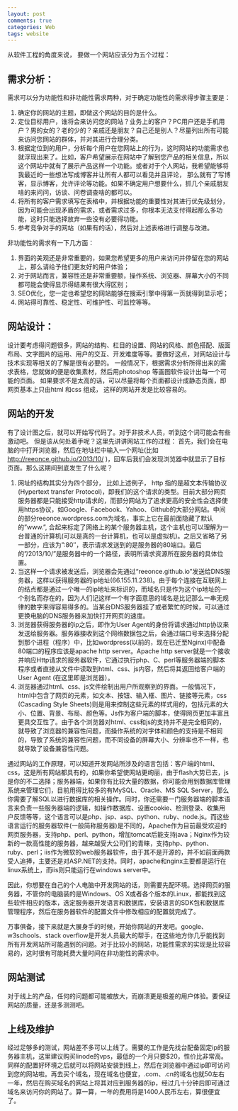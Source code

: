```yaml
---
layout: post
comments: true
categories: Web
tags: website
---
```


从软件工程的角度来说， 要做一个网站应该分为五个过程：

## 需求分析：

需求可以分为功能性和非功能性需求两种，对于确定功能性的需求得步骤主要是：

1. 确定你的网站的主题，即做这个网站的目的是什么。
2. 定位目标用户，谁将会来访问您的网站？业务上的客户？PC用户还是手机用户？男的女的？老的少的？亲戚还是朋友？自己还是别人？尽量列出所有可能来访问您网站的群体，并对其进行合理分类。
3. 根据定位到的用户，分析每个用户在您网站上的行为，这时网站的功能需求也就浮现出来了。比如，客户希望展示在网站中了解到您产品的相关信息，所以这个网站中就有了展示产品这样一个功能。或者对于个人网站，我希望能够将我最近的一些想法写成博客并让所有人都可以看见并且评论， 那么就有了写博客，显示博客，允许评论等功能。如果不确定用户想要什么，抓几个亲戚朋友啥的来问问，访谈、问卷调查啥的都可以。
4. 将所有的客户需求填写在表格中，并根据功能的重要性对其进行优先级划分，因为可能会出现矛盾的需求，或者需求过多，你根本无法支付得起那么多功能，这时只能选择放弃一些没有必要得功能。
5. 参考竞争对手的网站（如果有的话），然后对上述表格进行调整与改进。

非功能性的需求有一下几方面：

1. 界面的美观还是非常重要的，如果您希望更多的用户来访问并停留在您的网站上，那么请给予他们更友好的用户体验；
2. 对于网站而言，兼容性还是非常重要额，操作系统、浏览器、屏幕大小的不同都可能会使得显示得结果有很大得区别；
3. SEO优化，您一定也希望您的网站能够在搜索引擎中得第一页就得到显示吧；
4. 网站得可靠性、稳定性、可维护性、可监控等等。

## 网站设计：

设计要考虑得问题很多，网站的结构、栏目的设置、网站的风格、颜色搭配、版面布局、文字图片的运用、用户的交互、开发难度等等。要做好这点，对网站设计与技术实现等相关的了解是很有必要的。
一般情况下，根据需求分析所得出来的需求表格，您就做的便是收集素材，然后用photoshop 等画图软件设计出每一个可能的页面。
如果要求不是太高的话，可以尽量将每个页面都设计成静态页面，即网页基本上只由html 和css 组成， 这样的网站开发是比较容易的。

## 网站的开发

有了设计图之后，就可以开始写代码了。对于非技术人员，听到这个词可能会有些激动吧。 但是该从何处着手呢？这里先讲讲网站工作的过程：
首先，我们会在电脑的中打开浏览器，然后在地址栏中输入一个网址(比如 http://reeonce.github.io/2013/10/ )，回车后我们会发现浏览器中就显示了目标页面。那么这期间到底发生了什么呢？

1. 网址的结构其实分为四个部分， 比如上述例子， http 指的是超文本传输协议(Hypertext transfer Protocol)，即我们的这个请求的类型。目前大部分网页服务器都是只能接受http请求的，而部分网站为了追求更高的安全性会选择使用https协议，如Google、Facebook、Yahoo、Github的大部分网站。中间的部分reeonce.wordpress.com为域名，事实上它在最前面隐藏了默认的”www.”, 合起来标定了网络上的某个服务器主机，这个主机也可以理解为一台普通的计算机(可以是真的一台计算机，也可以是虚拟机)。之后又省略了另一部分，应该为”:80″，表示请求发送到的是服务器的80端口。最后的”/2013/10/”是服务器中的一个路径，表明所请求资源所在服务器的具体位置。
2. 当这样一个请求被发送后，浏览器会先通过“reeonce.github.io”发送给DNS服务器，这样以获得服务器的ip地址(66.155.11.238)。由于每个连接在互联网上的结点都是通过一个唯一的ip地址来标识的，而域名只是作为这个ip地址的一个别名而存在的，因为人们记这样一个有字面意思的域名是比记那么一串无规律的数字来得容易得多的。当某台DNS服务器挂了或者繁忙的时候，可以通过更换电脑的DNS服务器来加快打开网页的速度。
3. 浏览器获得服务器的ip之后，即作为User Agent的身份将请求通过http协议来发送给服务器。服务器接收到这个网络数据包之后，会通过端口号来选择分配到那个进程（程序）中，比如wordpress(以前的，现在已迁至Nginx)中配备80端口的程序应该是apache http server。Apache http server就是一个接收并响应Http请求的服务器软件，它通过执行php、C、perl等服务器端的脚本程序或者直接从文件中读取到html、css、js内容，然后将其返回给客户端的User Agent (在这里即是浏览器）。
4. 浏览器通过html、css、js文件绘制出用户所观察到的界面。一般情况下，html中包含了网页的元素，如文本、按钮、输入框、图片、链接等元素，css (Cascading Style Sheets)则是用来控制这些元素的样式用的，包括元素的大小、位置、背景、布局、颜色等。Js作为客户端的脚本，使得网页更加丰富且更具交互性了。由于各个浏览器对html、css和js的支持并不是完全相同的，就导致了浏览器的兼容性问题，而操作系统的对字体和颜色的支持是不相同的，导致了系统的兼容性问题，而不同设备的屏幕大小、分辨率也不一样，也就导致了设备兼容性问题。

通过网站的工作原理，可以知道开发网站所涉及的语言包括：客户端的html、css，这是所有网站都具有的，如果你希望使网站更绚丽，由于flash大势已去，js是你的不二选择；服务器端，如果你有比较大量的数据，你可能会用到数据库管理系统来管理它们，目前用得比较多的有MySQL、Oracle、MS SQL Server，那么你需要了解SQL以进行数据库的相关操作。同时，你还需要一门服务器端的脚本语言来负责一些服务器端的逻辑，如操作数据库、设置cookie、检测登录、收集用户反馈等等，这个语言可以是php、jsp、asp、python、ruby、node.js。而这些语言运行的服务器软件(一般简称服务器)是不同的，Apache作为目前最受欢迎的网页服务器，支持php、perl、python，增加tomcat后能支持java；Nginx作为较新的一款高性能的服务器，越来越受大公司们的青睐，支持php、python、ruby、perl；iis作为微软的web服务器软件，由于其不是开源的，并不如前面两款受人追捧，主要还是对ASP.NET的支持。同时，apache和nginx主要都是运行在linux系统上，而iis则只能运行在windows server中。

因此，你想要在自己的个人电脑中开发网站的话，则需要先配环境。选择网页的服务器，不管你的电脑装的是Windows、OS X或者各个版本的Linux，都能找到这些软件相应的版本，选定服务器开发语言和数据库，安装语言的SDK包和数据库管理程序，然后在服务器软件的配置文件中修改相应的配置就完成了。

万事俱备，接下来就是大展身手的时候，开始你网站的开发吧。google、w3schools、stack overflow是开发人员最大的帮手，在这些地方你几乎能找到所有开发网站所可能遇到的问题。对于比较小的网站，功能性需求的实现是比较容易的，这时很有可能耗费大量时间在非功能性的需求中。

## 网站测试

对于线上的产品，任何的问题都可能被放大，而崩溃更是极差的用户体验。要保证网站的质量，还是多测测吧。

## 上线及维护

经过足够多的测试，网站差不多可以上线了。需要的工作是先找台配备固定ip的服务器主机，这里建议购买linode的vps，最低的一个月只要$20，性价比非常高。同样的配置好环境之后就可以将网站安装到线上，然后在浏览器中通过ip即可访问到您的网站啦。再去买个域名，现在域名也便宜，.com、.cn的域名也就50左右一年，然后在购买域名的网站上将其对应到服务器的ip，经过几十分钟后即可通过域名来访问你的网站了。算一算，一年的费用将是1400人民币左右，算很便宜了。
